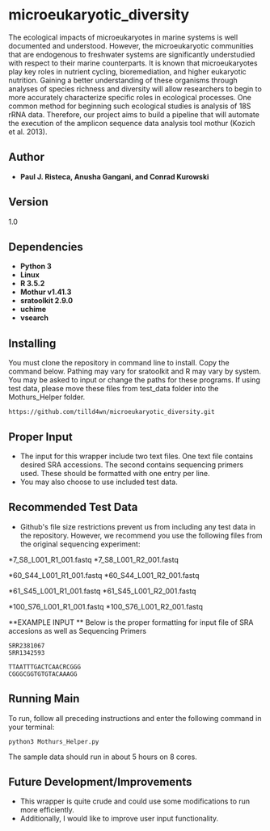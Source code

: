 # microeukaryotic_diversity
The ecological impacts of microeukaryotes in marine systems is well documented and understood. However, the microeukaryotic communities that are endogenous to freshwater systems are significantly understudied with respect to their marine counterparts. It is known that microeukaryotes play key roles in nutrient cycling, bioremediation, and higher eukaryotic nutrition. Gaining a better understanding of these organisms through analyses of species richness and diversity will allow researchers to begin to more accurately characterize specific roles in ecological processes. One common method for beginning such ecological studies is analysis of 18S rRNA data. Therefore, our project aims to build a pipeline that will automate the execution of the amplicon sequence data analysis tool mothur (Kozich et al. 2013).

## Author
* **Paul J. Risteca, Anusha Gangani, and Conrad Kurowski**

## Version
1.0

## Dependencies
* **Python 3**
* **Linux**
* **R 3.5.2**
* **Mothur v1.41.3**
* **sratoolkit 2.9.0**
* **uchime**
* **vsearch**



## Installing

You must clone the repository in command line to install. Copy the command below.
Pathing may vary for sratoolkit and R may vary by system. You may be asked to input or change the paths for these programs. 
If using test data, please move these files from test_data folder into the Mothurs_Helper folder.
```
https://github.com/tilld4wn/microeukaryotic_diversity.git
```

## Proper Input
* The input for this wrapper include two text files. One text file contains desired SRA accessions. The second contains sequencing primers used. These should be formatted with one entry per line. 
* You may also choose to use included test data.  

## Recommended Test Data
* Github's file size restrictions prevent us from including any test data in the repository. However, we recommend you use the following files from the original sequencing experiment:

*7_S8_L001_R1_001.fastq 
*7_S8_L001_R2_001.fastq 

*60_S44_L001_R1_001.fastq 
*60_S44_L001_R2_001.fastq 

*61_S45_L001_R1_001.fastq
*61_S45_L001_R2_001.fastq

*100_S76_L001_R1_001.fastq
*100_S76_L001_R2_001.fastq


**EXAMPLE INPUT **
Below is the proper formatting for input file of SRA accesions as well as Sequencing Primers
```
SRR2381067
SRR1342593
```
```
TTAATTTGACTCAACRCGGG
CGGGCGGTGTGTACAAAGG
```

## Running Main 
To run, follow all preceding instructions and enter the following command in your terminal:
```
python3 Mothurs_Helper.py 
```

The sample data should run in about 5 hours on 8 cores.

## Future Development/Improvements
* This wrapper is quite crude and could use some modifications to run more efficiently. 
* Additionally, I would like to improve user input functionality.

